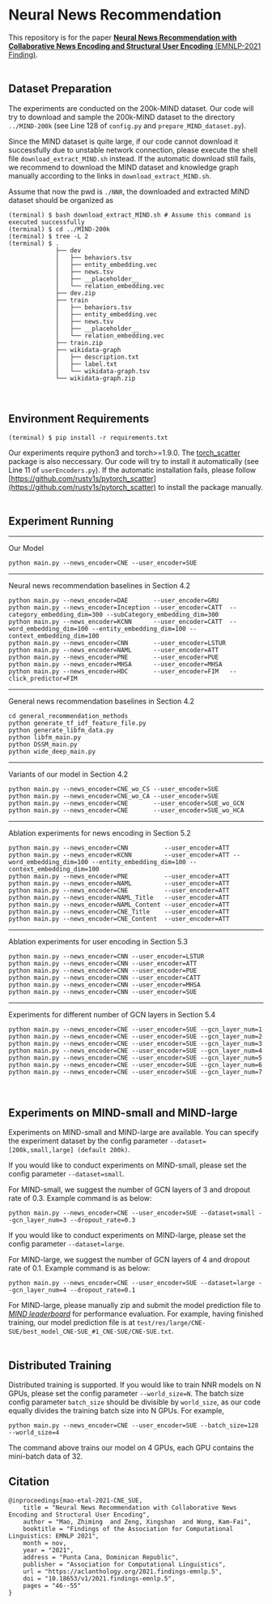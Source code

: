 # Neural News Recommendation
This repository is for the paper [**Neural News Recommendation with Collaborative News Encoding and Structural User Encoding** (EMNLP-2021 Finding)](https://aclanthology.org/2021.findings-emnlp.5.pdf).
<br/><br/>


## Dataset Preparation
The experiments are conducted on the 200k-MIND dataset. Our code will try to download and sample the 200k-MIND dataset to the directory `../MIND-200k` (see Line 128 of `config.py` and `prepare_MIND_dataset.py`).

Since the MIND dataset is quite large, if our code cannot download it successfully due to unstable network connection, please execute the shell file `download_extract_MIND.sh` instead. If the automatic download still fails, we recommend to download the MIND dataset and knowledge graph manually according to the links in `download_extract_MIND.sh`.

Assume that now the pwd is `./NNR`, the downloaded and extracted MIND dataset should be organized as

    (terminal) $ bash download_extract_MIND.sh # Assume this command is executed successfully
    (terminal) $ cd ../MIND-200k
    (terminal) $ tree -L 2
    (terminal) $ .
                 ├── dev
                 │   ├── behaviors.tsv
                 │   ├── entity_embedding.vec
                 │   ├── news.tsv
                 │   ├── __placeholder__
                 │   └── relation_embedding.vec
                 ├── dev.zip
                 ├── train
                 │   ├── behaviors.tsv
                 │   ├── entity_embedding.vec
                 │   ├── news.tsv
                 │   ├── __placeholder__
                 │   └── relation_embedding.vec
                 ├── train.zip
                 ├── wikidata-graph
                 │   ├── description.txt
                 │   ├── label.txt
                 │   └── wikidata-graph.tsv
                 └── wikidata-graph.zip
<br/>


## Environment Requirements
    (terminal) $ pip install -r requirements.txt

Our experiments require python3 and torch>=1.9.0. The [torch_scatter](https://github.com/rusty1s/pytorch_scatter) package is also neccessary. Our code will try to install it automatically (see Line 11 of `userEncoders.py`).
If the automatic installation fails, please follow [https://github.com/rusty1s/pytorch_scatter](https://github.com/rusty1s/pytorch_scatter) to install the package manually.
<br/><br/>


## Experiment Running
<hr>Our Model
<pre><code>python main.py --news_encoder=CNE --user_encoder=SUE</code></pre>

<hr>Neural news recommendation baselines in Section 4.2
<pre><code>python main.py --news_encoder=DAE       --user_encoder=GRU
python main.py --news_encoder=Inception --user_encoder=CATT  --category_embedding_dim=300 --subCategory_embedding_dim=300
python main.py --news_encoder=KCNN      --user_encoder=CATT  --word_embedding_dim=100 --entity_embedding_dim=100 --context_embedding_dim=100
python main.py --news_encoder=CNN       --user_encoder=LSTUR
python main.py --news_encoder=NAML      --user_encoder=ATT
python main.py --news_encoder=PNE       --user_encoder=PUE
python main.py --news_encoder=MHSA      --user_encoder=MHSA
python main.py --news_encoder=HDC       --user_encoder=FIM   --click_predictor=FIM</code></pre>

<hr>General news recommendation baselines in Section 4.2
<pre><code>cd general_recommendation_methods
python generate_tf_idf_feature_file.py
python generate_libfm_data.py
python libfm_main.py
python DSSM_main.py 
python wide_deep_main.py</code></pre>


<hr>Variants of our model in Section 4.2
<pre><code>python main.py --news_encoder=CNE_wo_CS --user_encoder=SUE
python main.py --news_encoder=CNE_wo_CA --user_encoder=SUE
python main.py --news_encoder=CNE       --user_encoder=SUE_wo_GCN
python main.py --news_encoder=CNE       --user_encoder=SUE_wo_HCA</code></pre>


<hr>Ablation experiments for news encoding in Section 5.2
<pre><code>python main.py --news_encoder=CNN          --user_encoder=ATT
python main.py --news_encoder=KCNN         --user_encoder=ATT --word_embedding_dim=100 --entity_embedding_dim=100 --context_embedding_dim=100
python main.py --news_encoder=PNE          --user_encoder=ATT
python main.py --news_encoder=NAML         --user_encoder=ATT
python main.py --news_encoder=CNE          --user_encoder=ATT
python main.py --news_encoder=NAML_Title   --user_encoder=ATT
python main.py --news_encoder=NAML_Content --user_encoder=ATT
python main.py --news_encoder=CNE_Title    --user_encoder=ATT
python main.py --news_encoder=CNE_Content  --user_encoder=ATT</code></pre>


<hr>Ablation experiments for user encoding in Section 5.3
<pre><code>python main.py --news_encoder=CNN --user_encoder=LSTUR
python main.py --news_encoder=CNN --user_encoder=ATT
python main.py --news_encoder=CNN --user_encoder=PUE
python main.py --news_encoder=CNN --user_encoder=CATT
python main.py --news_encoder=CNN --user_encoder=MHSA
python main.py --news_encoder=CNN --user_encoder=SUE</code></pre>


<hr>Experiments for different number of GCN layers in Section 5.4
<pre><code>python main.py --news_encoder=CNE --user_encoder=SUE --gcn_layer_num=1
python main.py --news_encoder=CNE --user_encoder=SUE --gcn_layer_num=2
python main.py --news_encoder=CNE --user_encoder=SUE --gcn_layer_num=3
python main.py --news_encoder=CNE --user_encoder=SUE --gcn_layer_num=4
python main.py --news_encoder=CNE --user_encoder=SUE --gcn_layer_num=5
python main.py --news_encoder=CNE --user_encoder=SUE --gcn_layer_num=6
python main.py --news_encoder=CNE --user_encoder=SUE --gcn_layer_num=7</code></pre>
<br/>


## Experiments on MIND-small and MIND-large
Experiments on MIND-small and MIND-large are available. You can specify the experiment dataset by the config parameter `--dataset=[200k,small,large] (default 200k)`.

If you would like to conduct experiments on MIND-small, please set the config parameter `--dataset=small`.

For MIND-small, we suggest the number of GCN layers of 3 and dropout rate of 0.3. Example command is as below:
<pre><code>python main.py --news_encoder=CNE --user_encoder=SUE --dataset=small --gcn_layer_num=3 --dropout_rate=0.3</code></pre>

If you would like to conduct experiments on MIND-large, please set the config parameter `--dataset=large`.

For MIND-large, we suggest the number of GCN layers of 4 and dropout rate of 0.1. Example command is as below:
<pre><code>python main.py --news_encoder=CNE --user_encoder=SUE --dataset=large --gcn_layer_num=4 --dropout_rate=0.1</code></pre>
For MIND-large, please manually zip and submit the model prediction file to [*MIND leaderboard*](https://msnews.github.io/index.html#leaderboard) for performance evaluation. For example, having finished training, our model prediction file is at `test/res/large/CNE-SUE/best_model_CNE-SUE_#1_CNE-SUE/CNE-SUE.txt`.
<br/><br/>


## Distributed Training
Distributed training is supported. If you would like to train NNR models on N GPUs, please set the config parameter `--world_size=N`. The batch size config parameter `batch_size` should be divisible by `world_size`, as our code equally divides the training batch size into N GPUs. For example,
<pre><code>python main.py --news_encoder=CNE --user_encoder=SUE --batch_size=128 --world_size=4</code></pre>
The command above trains our model on 4 GPUs, each GPU contains the mini-batch data of 32.


## Citation
```
@inproceedings{mao-etal-2021-CNE_SUE,
    title = "Neural News Recommendation with Collaborative News Encoding and Structural User Encoding",
    author = "Mao, Zhiming  and Zeng, Xingshan  and Wong, Kam-Fai",
    booktitle = "Findings of the Association for Computational Linguistics: EMNLP 2021",
    month = nov,
    year = "2021",
    address = "Punta Cana, Dominican Republic",
    publisher = "Association for Computational Linguistics",
    url = "https://aclanthology.org/2021.findings-emnlp.5",
    doi = "10.18653/v1/2021.findings-emnlp.5",
    pages = "46--55"
}
```
